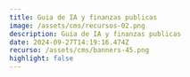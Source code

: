 ```yaml
---
title: Guia de IA y finanzas publicas
image: /assets/cms/recursos-02.png
description: Guia de IA y finanzas publicas
date: 2024-09-27T14:19:16.474Z
recurso: /assets/cms/banners-45.png
highlight: false
---
```

